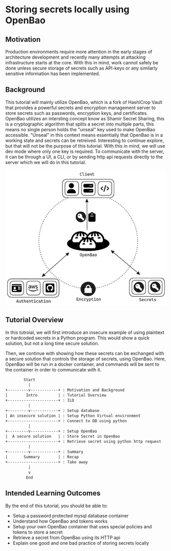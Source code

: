 # Storing secrets locally using OpenBao
## Motivation
Production environments require more attention in the early stages of architecture development and recently many attempts at attacking infrastructure starts at the core. With this in mind, work cannot safely be done unless secure storage of secrets such as API-keys or any similarly sensitive information has been implemented.

## Background
This tutorial will mainly utilize OpenBao, which is a fork of HashiCrop Vault that provides a powerful secrets and encryption management server to store secrets such as passwords, encryption keys, and certificates. 
OpenBao utilizes an intersting concept know as Shamir Secret Sharing, this is a cryptographic algorithm that splits a secret into multiple parts, this means no single person holds the "unseal" key used to make OpenBao accessible. "Unseal" in this context means essentially that OpenBao is in a working state and secrets can be retreived. Interesting to continue explore, but that will not be the purpose of this tutorial. With this in mind, we will use dev mode where only one key is required. To communicate with the server, it can be through a UI, a CLI, or by sending http api requests directly to the server which we will do in this tutorial.

![openbao](./assets/openbao.png)


## Tutorial Overview
In this tutroial, we will first introduce an insecure example of using plaintext or hardcoded secrets in a Python program. This would show a quick solution, but not a long time secure solution.

Then, we continue with showing how these secrets can be exchanged with a secure solution that controls the storage of secrets, using OpenBao. Here, OpenBao will be run in a docker container, and commands will be sent to the container in order to communicate with it.

```
        Start
          |
+---------v------------+ : Motivation and Background
|        Intro         | : Tutorial Overview
+----------------------+ : ILO
          |
+---------v------------+ : Setup database
| An insecure solution | : Setup Python Virtual environment
+----------------------+ : Connect to DB using python
          |
+---------v------------+ : Setup OpenBao
|  A secure solution   | : Store Secret in OpenBao
+----------------------+ : Retrieve secret using python http request
          |
+---------v------------+ : Summary
|       Summary        | : Recap
+----------------------+ : Take away
          |
          v
         End
 ```

## Intended Learning Outcomes
By the end of this tutorial, you should be able to:
- Setup a password protected mysql database container
- Understand how OpenBao and tokens works
- Setup your own OpenBao container that uses special policies and tokens to store a secret
- Retrieve a secret from OpenBao using its HTTP api
- Explain one good and one bad practice of storing secrets locally 
